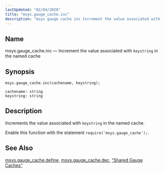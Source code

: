 ```yaml
---
lastUpdated: "02/04/2020"
title: "msys.gauge_cache.inc"
description: "msys gauge cache inc Increment the value associated with keystring in the named cache msys gauge cache inc cachename keystring Increments the value associated with keystring in the named cache Enable this function with the statement require msys gauge cache msys gauge cache define msys gauge cache dec Section 7..."
---
```


<a name="lua.ref.msys.gauge_cache.inc"></a> 
## Name

msys.gauge_cache.inc — Increment the value associated with `keystring` in the named cache

<a name="idp26698128"></a> 
## Synopsis

`msys.gauge_cache.inc(cachename, keystring);`

```
cachename: string
keystring: string
```
<a name="idp26700848"></a> 
## Description

Increments the value associated with `keystring` in the named cache.

Enable this function with the statement `require('msys.gauge_cache');`.

<a name="idp26703872"></a> 
## See Also

[msys.gauge_cache.define](/momentum/3/3-reference/3-reference-lua-ref-msys-gauge-cache-define), [msys.gauge_cache.dec](/momentum/3/3-reference/3-reference-lua-ref-msys-gauge-cache-dec), [“Shared Gauge Caches”](/momentum/3/3-reference/3-reference-cluster-config-replication#cluster.replication.gauge_cache)